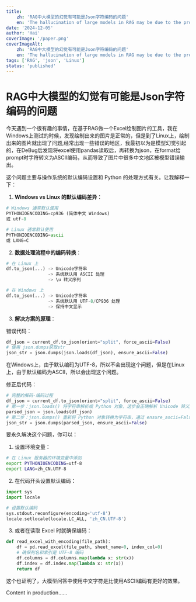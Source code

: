 ```yaml
---
title: 
    zh: 'RAG中大模型的幻觉有可能是Json字符编码的问题'
    en: 'The hallucination of large models in RAG may be due to the problem of JSON character encoding'
date: '2024-12-05'
author: 'Hai'
coverImage: '/paper.png'
coverImageAlt:
    zh: 'RAG中大模型的幻觉有可能是Json字符编码的问题'
    en: 'The hallucination of large models in RAG may be due to the problem of JSON character encoding'
tags: ['RAG', 'json', 'Linux']
status: 'published'
---
```


<!-- Chinese Content -->
# RAG中大模型的幻觉有可能是Json字符编码的问题

今天遇到一个很有趣的事情，在基于RAG做一个Excel绘制图片的工具，我在Windows上测试的时候，发现绘制出来的图片是正常的，但是到了Linux上，绘制出来的图片就出现了问题,经常出现一些错误的地区，我最初以为是模型幻觉引起的，在DeBug后发现将excel使用pandas读取后，再转换为json，在format给prompt时字符转义为ASCII编码，从而导致了图片中很多中文地区被模型错误输出。

这个问题主要与操作系统的默认编码设置和 Python 的处理方式有关。让我解释一下：

1. **Windows vs Linux 的默认编码差异**：
```python
# Windows 通常默认使用
PYTHONIOENCODING=cp936 (简体中文 Windows)
或 utf-8

# Linux 通常默认使用
PYTHONIOENCODING=ascii
或 LANG=C
```

2. **数据处理流程中的编码转换**：
```python
# 在 Linux 上
df.to_json(...) -> Unicode字符串 
                -> 系统默认用 ASCII 处理
                -> \u 转义序列

# 在 Windows 上
df.to_json(...) -> Unicode字符串 
                -> 系统默认用 UTF-8/CP936 处理
                -> 保持中文显示
```

3. **解决方案的原理**：

错误代码：
```python
df_json = current_df.to_json(orient="split", force_ascii=False)
# 使用 json.dumps获取str
json_str = json.dumps(json.loads(df_json), ensure_ascii=False)
```
在Windows上，由于默认编码为UTF-8，所以不会出现这个问题，但是在Linux上，由于默认编码为ASCII，所以会出现这个问题。

修正后代码：
```python
# 完整的解码-编码过程
df_json = current_df.to_json(orient="split", force_ascii=False)
# 第一步：json.loads() 将字符串解析成 Python 对象，这步会正确解析 Unicode 转义序列
parsed_json = json.loads(df_json)
# 第二步：json.dumps() 重新将 Python 对象转换为字符串，通过 ensure_ascii=False 确保使用原始字符
json_str = json.dumps(parsed_json, ensure_ascii=False)
```

要永久解决这个问题，你可以：

1. 设置环境变量：
```bash
# 在 Linux 服务器的环境变量中添加
export PYTHONIOENCODING=utf-8
export LANG=zh_CN.UTF-8
```

2. 在代码开头设置默认编码：
```python
import sys
import locale

# 设置默认编码
sys.stdout.reconfigure(encoding='utf-8')
locale.setlocale(locale.LC_ALL, 'zh_CN.UTF-8')
```

3. 或者在读取 Excel 时就确保编码：
```python
def read_excel_with_encoding(file_path):
    df = pd.read_excel(file_path, sheet_name=0, index_col=0)
    # 确保列名和索引是 UTF-8 编码
    df.columns = df.columns.map(lambda x: str(x))
    df.index = df.index.map(lambda x: str(x))
    return df
```

这个也证明了，大模型问答中使用中文字符是比使用ASCII编码有更好的效果。

<!-- English Content -->
Content in production......


